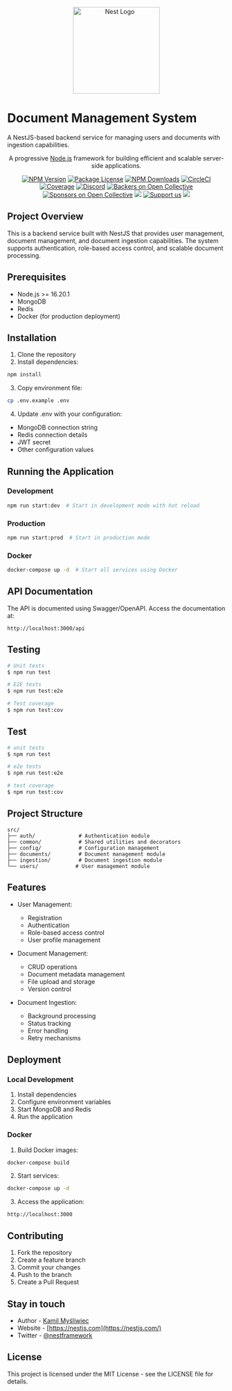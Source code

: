 <p align="center">
  <a href="http://nestjs.com/" target="blank"><img src="https://nestjs.com/img/logo-small.svg" width="200" alt="Nest Logo" /></a>
</p>

# Document Management System

A NestJS-based backend service for managing users and documents with ingestion capabilities.

[circleci-image]: https://img.shields.io/circleci/build/github/nestjs/nest/master?token=abc123def456
[circleci-url]: https://circleci.com/gh/nestjs/nest

  <p align="center">A progressive <a href="http://nodejs.org" target="_blank">Node.js</a> framework for building efficient and scalable server-side applications.</p>
    <p align="center">
<a href="https://www.npmjs.com/~nestjscore" target="_blank"><img src="https://img.shields.io/npm/v/@nestjs/core.svg" alt="NPM Version" /></a>
<a href="https://www.npmjs.com/~nestjscore" target="_blank"><img src="https://img.shields.io/npm/l/@nestjs/core.svg" alt="Package License" /></a>
<a href="https://www.npmjs.com/~nestjscore" target="_blank"><img src="https://img.shields.io/npm/dm/@nestjs/common.svg" alt="NPM Downloads" /></a>
<a href="https://circleci.com/gh/nestjs/nest" target="_blank"><img src="https://img.shields.io/circleci/build/github/nestjs/nest/master" alt="CircleCI" /></a>
<a href="https://coveralls.io/github/nestjs/nest?branch=master" target="_blank"><img src="https://coveralls.io/repos/github/nestjs/nest/badge.svg?branch=master#9" alt="Coverage" /></a>
<a href="https://discord.gg/G7Qnnhy" target="_blank"><img src="https://img.shields.io/badge/discord-online-brightgreen.svg" alt="Discord"/></a>
<a href="https://opencollective.com/nest#backer" target="_blank"><img src="https://opencollective.com/nest/backers/badge.svg" alt="Backers on Open Collective" /></a>
<a href="https://opencollective.com/nest#sponsor" target="_blank"><img src="https://opencollective.com/nest/sponsors/badge.svg" alt="Sponsors on Open Collective" /></a>
  <a href="https://paypal.me/kamilmysliwiec" target="_blank"><img src="https://img.shields.io/badge/Donate-PayPal-ff3f59.svg"/></a>
    <a href="https://opencollective.com/nest#sponsor"  target="_blank"><img src="https://img.shields.io/badge/Support%20us-Open%20Collective-41B883.svg" alt="Support us"></a>
  <a href="https://twitter.com/nestframework" target="_blank"><img src="https://img.shields.io/twitter/follow/nestframework.svg?style=social&label=Follow"></a>
</p>
  <!--[![Backers on Open Collective](https://opencollective.com/nest/backers/badge.svg)](https://opencollective.com/nest#backer)
  [![Sponsors on Open Collective](https://opencollective.com/nest/sponsors/badge.svg)](https://opencollective.com/nest#sponsor)-->

## Project Overview

This is a backend service built with NestJS that provides user management, document management, and document ingestion capabilities. The system supports authentication, role-based access control, and scalable document processing.

## Prerequisites

- Node.js >= 16.20.1
- MongoDB
- Redis
- Docker (for production deployment)

## Installation

1. Clone the repository
2. Install dependencies:
```bash
npm install
```

3. Copy environment file:
```bash
cp .env.example .env
```

4. Update .env with your configuration:
- MongoDB connection string
- Redis connection details
- JWT secret
- Other configuration values

## Running the Application

### Development
```bash
npm run start:dev  # Start in development mode with hot reload
```

### Production
```bash
npm run start:prod  # Start in production mode
```

### Docker
```bash
docker-compose up -d  # Start all services using Docker
```

## API Documentation

The API is documented using Swagger/OpenAPI. Access the documentation at:

```
http://localhost:3000/api
```

## Testing

```bash
# Unit tests
$ npm run test

# E2E tests
$ npm run test:e2e

# Test coverage
$ npm run test:cov
```

## Test

```bash
# unit tests
$ npm run test

# e2e tests
$ npm run test:e2e

# test coverage
$ npm run test:cov
```

## Project Structure

```
src/
├── auth/              # Authentication module
├── common/            # Shared utilities and decorators
├── config/            # Configuration management
├── documents/         # Document management module
├── ingestion/         # Document ingestion module
└── users/            # User management module
```

## Features

- User Management:
  - Registration
  - Authentication
  - Role-based access control
  - User profile management

- Document Management:
  - CRUD operations
  - Document metadata management
  - File upload and storage
  - Version control

- Document Ingestion:
  - Background processing
  - Status tracking
  - Error handling
  - Retry mechanisms

## Deployment

### Local Development

1. Install dependencies
2. Configure environment variables
3. Start MongoDB and Redis
4. Run the application

### Docker

1. Build Docker images:
```bash
docker-compose build
```

2. Start services:
```bash
docker-compose up -d
```

3. Access the application:
```
http://localhost:3000
```

## Contributing

1. Fork the repository
2. Create a feature branch
3. Commit your changes
4. Push to the branch
5. Create a Pull Request

## Stay in touch

- Author - [Kamil Myśliwiec](https://kamilmysliwiec.com)
- Website - [https://nestjs.com](https://nestjs.com/)
- Twitter - [@nestframework](https://twitter.com/nestframework)

## License

This project is licensed under the MIT License - see the LICENSE file for details.
